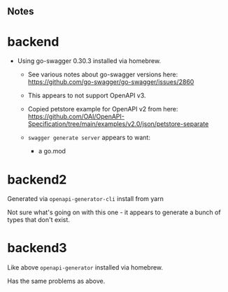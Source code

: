 ## Notes


# backend
- Using go-swagger 0.30.3 installed via homebrew. 
  - See various notes about go-swagger versions here: https://github.com/go-swagger/go-swagger/issues/2860
  - This appears to not support OpenAPI v3. 
  - Copied petstore example for OpenAPI v2 from here: https://github.com/OAI/OpenAPI-Specification/tree/main/examples/v2.0/json/petstore-separate


  - `swagger generate server` appears to want:
    - a go.mod


# backend2

Generated via `openapi-generator-cli` install from yarn 

Not sure what's going on with this one - it appears to generate a bunch of types that don't exist. 



# backend3

Like above `openapi-generator` installed via homebrew. 

Has the same problems as above. 

